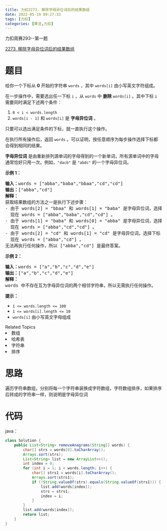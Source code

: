 ```yaml
---
title: 力扣2273. 移除字母异位词后的结果数组
date: 2022-05-19 09:27:33
tags: [力扣]
categories: [算法,力扣]
---
```


力扣周赛293--第一题

[2273. 移除字母异位词后的结果数组](https://leetcode.cn/problems/find-resultant-array-after-removing-anagrams/)

# 题目

<p>给你一个下标从 <strong>0</strong> 开始的字符串 <code>words</code> ，其中 <code>words[i]</code> 由小写英文字符组成。</p>

<p>在一步操作中，需要选出任一下标 <code>i</code> ，从 <code>words</code> 中 <strong>删除</strong> <code>words[i]</code> 。其中下标 <code>i</code> 需要同时满足下述两个条件：</p>

<ol>  
   <li><code>0 < i < words.length</code></li>  
   <li><code>words[i - 1]</code> 和 <code>words[i]</code> 是 <strong>字母异位词</strong> 。</li>  
</ol>

<p>只要可以选出满足条件的下标，就一直执行这个操作。</p>

<p>在执行所有操作后，返回 <code>words</code> 。可以证明，按任意顺序为每步操作选择下标都会得到相同的结果。</p>

<p><strong>字母异位词</strong> 是由重新排列源单词的字母得到的一个新单词，所有源单词中的字母通常恰好只用一次。例如，<code>"dacb"</code> 是 <code>"abdc"</code> 的一个字母异位词。</p>

<p> </p>

<p><strong>示例 1：</strong></p>

<pre><strong>输入：</strong>words = ["abba","baba","bbaa","cd","cd"]  
<strong>输出：</strong>["abba","cd"]  
<strong>解释：</strong>  
获取结果数组的方法之一是执行下述步骤：  
- 由于 words[2] = "bbaa" 和 words[1] = "baba" 是字母异位词，选择下标 2 并删除 words[2] 。  
  现在 words = ["abba","baba","cd","cd"] 。  
- 由于 words[1] = "baba" 和 words[0] = "abba" 是字母异位词，选择下标 1 并删除 words[1] 。  
  现在 words = ["abba","cd","cd"] 。  
- 由于 words[2] = "cd" 和 words[1] = "cd" 是字母异位词，选择下标 2 并删除 words[2] 。  
  现在 words = ["abba","cd"] 。  
无法再执行任何操作，所以 ["abba","cd"] 是最终答案。</pre>

<p><strong>示例 2：</strong></p>

<pre><strong>输入：</strong>words = ["a","b","c","d","e"]  
<strong>输出：</strong>["a","b","c","d","e"]  
<strong>解释：</strong>  
words 中不存在互为字母异位词的两个相邻字符串，所以无需执行任何操作。</pre>

<p> </p>

<p><strong>提示：</strong></p>

<ul>  
   <li><code>1 <= words.length <= 100</code></li>  
   <li><code>1 <= words[i].length <= 10</code></li>  
   <li><code>words[i]</code> 由小写英文字母组成</li>  
</ul>  
<div><div>Related Topics</div><div><li>数组</li><li>哈希表</li><li>字符串</li><li>排序</li></div></div>

# 思路

遍历字符串数组，分别将每一个字符串装换成字符数组，字符数组排序，如果排序后转成的字符串一样，则说明是字母异位词

# 代码

java：

```java
class Solution {
    public List<String> removeAnagrams(String[] words) {
        char[] strs = words[0].toCharArray();
        Arrays.sort(strs);
        List<String> list = new ArrayList<>();
        int index = 0;
        for (int i = 1; i < words.length; i++) {
            char[] strs1 = words[i].toCharArray();
            Arrays.sort(strs1);
            if (!String.valueOf(strs).equals(String.valueOf(strs1))) {
                list.add(words[index]);
                strs = strs1;
                index = i;
            }
        }
        list.add(words[index]);
        return list;
    }
}
```
